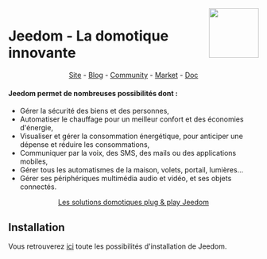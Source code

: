 
<img align="right" src="https://www.jeedom.com/site/logo.png" width="100">

# Jeedom - La domotique innovante
<p align="center">
<a href="https://www.jeedom.com/site">Site</a>  -
<a href="https://www.jeedom.com/blog">Blog</a>  -
<a href="https://community.jeedom.com">Community</a>  -
<a href="https://www.jeedom.com/market">Market</a>  -
<a href="https://www.jeedom.com/doc">Doc</a>
</p>

#### Jeedom permet de nombreuses possibilités dont :
-   Gérer la sécurité des biens et des personnes,
-   Automatiser le chauffage pour un meilleur confort et des économies d'énergie,
-   Visualiser et gérer la consommation énergétique, pour anticiper une dépense et réduire les consommations,
-   Communiquer par la voix, des SMS, des mails ou des applications mobiles,
-   Gérer tous les automatismes de la maison, volets, portail, lumières...
-   Gérer ses périphériques multimédia audio et vidéo, et ses objets connectés.

<p align="center">
<a href="https://www.jeedom.com/site/fr/box.html">Les solutions domotiques plug & play Jeedom</a>
</p>

## Installation

Vous retrouverez [ici](https://jeedom.github.io/documentation/installation/fr_FR/index) toute les possibilités d'installation de Jeedom.
